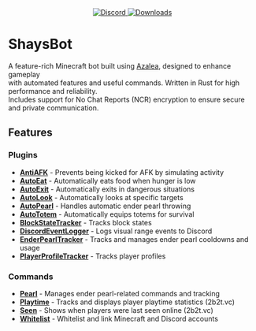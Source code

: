 <div align="center">
  <a href="https://discord.shaybox.com">
    <img alt="Discord" src="https://img.shields.io/discord/824865729445888041?color=404eed&label=Discord&logo=Discord&logoColor=FFFFFF">
  </a>
  <a href="https://github.com/shaybox/shaysbot/releases/latest">
    <img alt="Downloads" src="https://img.shields.io/github/downloads/shaybox/shaysbot/total?color=3fb950&label=Downloads&logo=github&logoColor=FFFFFF">
  </a>
</div>

# ShaysBot

A feature-rich Minecraft bot built using [Azalea](https://github.com/azalea-rs/azalea), designed to enhance gameplay  
with automated features and useful commands. Written in Rust for high performance and reliability.  
Includes support for No Chat Reports (NCR) encryption to ensure secure and private communication.

## Features

### Plugins

- [**AntiAFK**](src/plugins/anti_afk.rs) - Prevents being kicked for AFK by simulating activity
- [**AutoEat**](src/plugins/auto_eat.rs) - Automatically eats food when hunger is low
- [**AutoExit**](src/plugins/auto_exit.rs) - Automatically exits in dangerous situations
- [**AutoLook**](src/plugins/auto_look.rs) - Automatically looks at specific targets
- [**AutoPearl**](src/plugins/auto_pearl.rs) - Handles automatic ender pearl throwing
- [**AutoTotem**](src/plugins/auto_totem.rs) - Automatically equips totems for survival
- [**BlockStateTracker**](src/plugins/block_state_tracker.rs) - Tracks block states
- [**DiscordEventLogger**](src/plugins/discord_event_logger.rs) - Logs visual range events to Discord
- [**EnderPearlTracker**](src/plugins/ender_pearl_tracker.rs) - Tracks and manages ender pearl cooldowns and usage
- [**PlayerProfileTracker**](src/plugins/player_profile_tracker.rs) - Tracks player profiles

### Commands

- [**Pearl**](src/commands/pearl.rs) - Manages ender pearl-related commands and tracking
- [**Playtime**](src/commands/playtime.rs) - Tracks and displays player playtime statistics (2b2t.vc)
- [**Seen**](src/commands/seen.rs) - Shows when players were last seen online (2b2t.vc)
- [**Whitelist**](src/commands/whitelist.rs) - Whitelist and link Minecraft and Discord accounts

